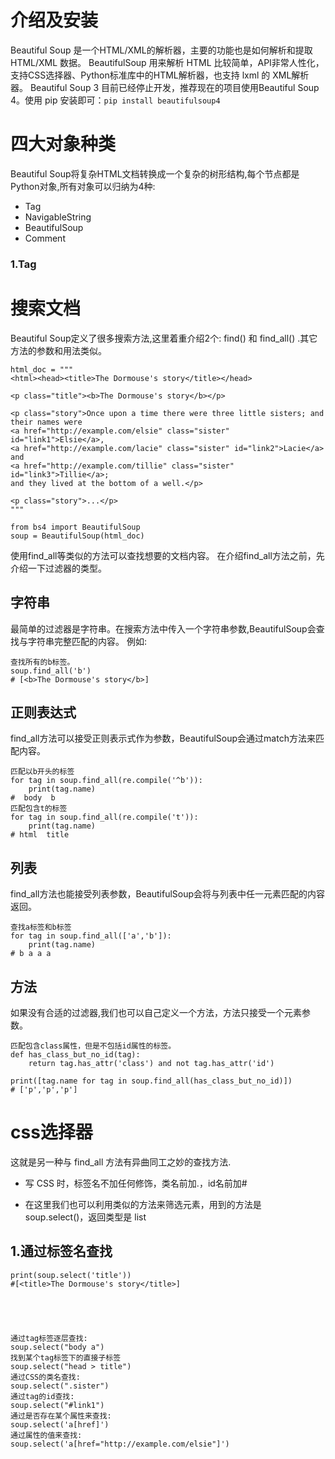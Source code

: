 # 介绍及安装
Beautiful Soup 是一个HTML/XML的解析器，主要的功能也是如何解析和提取 HTML/XML 数据。
BeautifulSoup 用来解析 HTML 比较简单，API非常人性化，支持CSS选择器、Python标准库中的HTML解析器，也支持 lxml 的 XML解析器。
Beautiful Soup 3 目前已经停止开发，推荐现在的项目使用Beautiful Soup 4。使用 pip 安装即可：`pip install beautifulsoup4`

# 四大对象种类
Beautiful Soup将复杂HTML文档转换成一个复杂的树形结构,每个节点都是Python对象,所有对象可以归纳为4种:
* Tag
* NavigableString
* BeautifulSoup
* Comment
### 1.Tag


# 搜索文档
Beautiful Soup定义了很多搜索方法,这里着重介绍2个: find() 和 find_all() .其它方法的参数和用法类似。
```
html_doc = """
<html><head><title>The Dormouse's story</title></head>

<p class="title"><b>The Dormouse's story</b></p>

<p class="story">Once upon a time there were three little sisters; and their names were
<a href="http://example.com/elsie" class="sister" id="link1">Elsie</a>,
<a href="http://example.com/lacie" class="sister" id="link2">Lacie</a> and
<a href="http://example.com/tillie" class="sister" id="link3">Tillie</a>;
and they lived at the bottom of a well.</p>

<p class="story">...</p>
"""

from bs4 import BeautifulSoup
soup = BeautifulSoup(html_doc)
```
使用find_all等类似的方法可以查找想要的文档内容。
在介绍find_all方法之前，先介绍一下过滤器的类型。
## 字符串
最简单的过滤器是字符串。在搜索方法中传入一个字符串参数,BeautifulSoup会查找与字符串完整匹配的内容。
例如:
```
查找所有的b标签。
soup.find_all('b')
# [<b>The Dormouse's story</b>]
```
## 正则表达式
find_all方法可以接受正则表示式作为参数，BeautifulSoup会通过match方法来匹配内容。
```
匹配以b开头的标签
for tag in soup.find_all(re.compile('^b')):
    print(tag.name)
#  body  b
匹配包含t的标签
for tag in soup.find_all(re.compile('t')):
    print(tag.name)
# html  title
```
## 列表
find_all方法也能接受列表参数，BeautifulSoup会将与列表中任一元素匹配的内容返回。
```
查找a标签和b标签
for tag in soup.find_all(['a','b']):
    print(tag.name)
# b a a a
```
## 方法
如果没有合适的过滤器,我们也可以自己定义一个方法，方法只接受一个元素参数。
```
匹配包含class属性，但是不包括id属性的标签。
def has_class_but_no_id(tag):
    return tag.has_attr('class') and not tag.has_attr('id')

print([tag.name for tag in soup.find_all(has_class_but_no_id)])
# ['p','p','p']
```

# css选择器
这就是另一种与 find_all 方法有异曲同工之妙的查找方法.

* 写 CSS 时，标签名不加任何修饰，类名前加.，id名前加#

* 在这里我们也可以利用类似的方法来筛选元素，用到的方法是 soup.select()，返回类型是 list

## 1.通过标签名查找
```
print(soup.select('title'))
#[<title>The Dormouse's story</title>]





通过tag标签逐层查找:
soup.select("body a")
找到某个tag标签下的直接子标签
soup.select("head > title")
通过CSS的类名查找:
soup.select(".sister")
通过tag的id查找:
soup.select("#link1")
通过是否存在某个属性来查找:
soup.select('a[href]')
通过属性的值来查找:
soup.select('a[href="http://example.com/elsie"]')